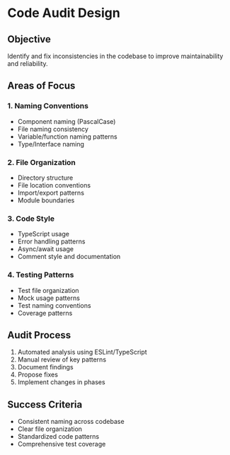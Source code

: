 # Code Audit Design

## Objective
Identify and fix inconsistencies in the codebase to improve maintainability and reliability.

## Areas of Focus

### 1. Naming Conventions
- Component naming (PascalCase)
- File naming consistency
- Variable/function naming patterns
- Type/Interface naming

### 2. File Organization
- Directory structure
- File location conventions
- Import/export patterns
- Module boundaries

### 3. Code Style
- TypeScript usage
- Error handling patterns
- Async/await usage
- Comment style and documentation

### 4. Testing Patterns
- Test file organization
- Mock usage patterns
- Test naming conventions
- Coverage patterns

## Audit Process
1. Automated analysis using ESLint/TypeScript
2. Manual review of key patterns
3. Document findings
4. Propose fixes
5. Implement changes in phases

## Success Criteria
- Consistent naming across codebase
- Clear file organization
- Standardized code patterns
- Comprehensive test coverage 